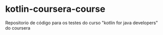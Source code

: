 # kotlin-coursera-course
Repositorio de código para os testes do curso "kotlin for java developers" do coursera
